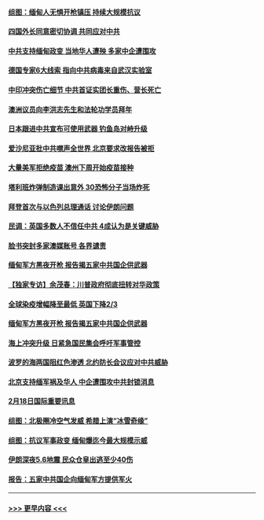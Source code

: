 #### [组图：缅甸人无惧开枪镇压 持续大规模抗议](../pages/prog202/a103057632.md?t=02191751) 
#### [四国外长同意密切协调 共同应对中共](../pages/prog202/a103057611.md?t=02191751) 
#### [中共支持缅甸政变 当地华人遭殃 多家中企遭围攻](../pages/prog202/a103057560.md?t=02191751) 
#### [德国专家6大线索 指向中共病毒来自武汉实验室](../pages/prog202/a103057562.md?t=02191751) 
#### [中印冲突伤亡细节 中共首证实团长重伤、营长死亡](../pages/prog202/a103057532.md?t=02191751) 
#### [澳洲议员向李洪志先生和法轮功学员拜年](../pages/prog202/a103057437.md?t=02191751) 
#### [日本跟进中共宣布可使用武器 钓鱼岛对峙升级](../pages/prog202/a103057324.md?t=02191751) 
#### [爱沙尼亚批中共噤声全世界 北京要求改报告被拒](../pages/prog202/a103057304.md?t=02191751) 
#### [大量美军拒绝疫苗 澳州下周开始疫苗接种](../pages/prog202/a103057358.md?t=02191751) 
#### [塔利班炸弹制造课出意外 30恐怖分子当场炸死](../pages/prog202/a103057286.md?t=02191751) 
#### [拜登首次与以色列总理通话  讨论伊朗问题](../pages/prog202/a103057343.md?t=02191751) 
#### [民调：英国多数人不信任中共 4成认为是关键威胁](../pages/prog202/a103057239.md?t=02191751) 
#### [脸书突封多家澳媒账号 各界谴责](../pages/prog202/a103057170.md?t=02191751) 
#### [缅甸军方黑夜开枪 报告揭五家中共国企供武器](../pages/prog202/a103057165.md?t=02191751) 
#### [【独家专访】余茂春：川普政府彻底扭转对华政策](../pages/prog202/a103057124.md?t=02191751) 
#### [全球染疫增幅降至最低 英国下降2/3](../pages/prog202/a103057131.md?t=02191751) 
#### [缅甸军方黑夜开枪 报告揭五家中共国企供武器](../pages/prog202/a103057105.md?t=02191751) 
#### [海上冲突升级 日紧急国民集会呼吁军事管控](../pages/prog202/a103057069.md?t=02191751) 
#### [波罗的海两国阻红色渗透 北约防长会议应对中共威胁](../pages/prog202/a103057067.md?t=02191751) 
#### [北京支持缅军祸及华人 中企遭围攻中共封锁消息](../pages/prog202/a103057115.md?t=02191751) 
#### [2月18日国际重要讯息](../pages/prog202/a103056936.md?t=02191751) 
#### [组图：北极圈冷空气发威 希腊上演“冰雪奇缘”](../pages/prog202/a103056818.md?t=02191751) 
#### [组图：抗议军事政变 缅甸爆迄今最大规模示威](../pages/prog202/a103056742.md?t=02191751) 
#### [伊朗深夜5.6地震 民众仓皇出逃至少40伤](../pages/prog202/a103056732.md?t=02191751) 
#### [报告：五家中共国企向缅甸军方提供军火](../pages/prog202/a103056726.md?t=02191751) 

----
#### [ >>> 更早内容 <<< ](../indexes/prog202-earlier.md)
